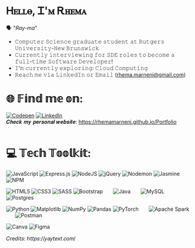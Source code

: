 # Ꮋꭼꮮꮮꮎ, Ꮖ'ꮇ Ꭱꮋꭼꮇꭺ
🗣️ "_Ray-ma_" <br>
* 𝙲𝚘𝚖𝚙𝚞𝚝𝚎𝚛 𝚂𝚌𝚒𝚎𝚗𝚌𝚎 𝚐𝚛𝚊𝚍𝚞𝚊𝚝𝚎 𝚜𝚝𝚞𝚍𝚎𝚗𝚝 𝚊𝚝 𝚁𝚞𝚝𝚐𝚎𝚛𝚜 𝚄𝚗𝚒𝚟𝚎𝚛𝚜𝚒𝚝𝚢-𝙽𝚎𝚠 𝙱𝚛𝚞𝚗𝚜𝚠𝚒𝚌𝚔
* 𝙲𝚞𝚛𝚛𝚎𝚗𝚝𝚕𝚢 𝚒𝚗𝚝𝚎𝚛𝚟𝚒𝚎𝚠𝚒𝚗𝚐 𝚏𝚘𝚛 𝚂𝙳𝙴 𝚛𝚘𝚕𝚎𝚜 𝚝𝚘 𝚋𝚎𝚌𝚘𝚖𝚎 𝚊 𝚏𝚞𝚕𝚕-𝚝𝚒𝚖𝚎 𝚂𝚘𝚏𝚝𝚠𝚊𝚛𝚎 𝙳𝚎𝚟𝚎𝚕𝚘𝚙𝚎𝚛!
* 𝙸'𝚖 𝚌𝚞𝚛𝚛𝚎𝚗𝚝𝚕𝚢 𝚎𝚡𝚙𝚕𝚘𝚛𝚒𝚗𝚐: 𝙲𝚕𝚘𝚞𝚍 𝙲𝚘𝚖𝚙𝚞𝚝𝚒𝚗𝚐
* 𝚁𝚎𝚊𝚌𝚑 𝚖𝚎 𝚟𝚒𝚊 𝙻𝚒𝚗𝚔𝚎𝚍𝙸𝚗 𝚘𝚛 𝙴𝚖𝚊𝚒𝚕 (rhema.marneni@gmail.com)

# 🌐 𝔽𝕚𝕟𝕕 𝕞𝕖 𝕠𝕟:
[![Codepen](https://img.shields.io/badge/Codepen-000000?style=for-the-badge&logo=codepen&logoColor=white)](https://codepen.io/rivendell) [![LinkedIn](https://img.shields.io/badge/LinkedIn-%230077B5.svg?logo=linkedin&logoColor=white)](https://linkedin.com/in/rhema-km)
<br>
𝑪𝒉𝒆𝒄𝒌 𝒎𝒚 𝒑𝒆𝒓𝒔𝒐𝒏𝒂𝒍 𝒘𝒆𝒃𝒔𝒊𝒕𝒆: https://rhemamarneni.github.io/Portfolio
<br><br>
# 💻 𝕋𝕖𝕔𝕙 𝕋𝕠𝕠𝕝𝕜𝕚𝕥:
![JavaScript](https://img.shields.io/badge/javascript-%23323330.svg?style=for-the-badge&logo=javascript&logoColor=%23F7DF1E) ![Express.js](https://img.shields.io/badge/express.js-%23404d59.svg?style=for-the-badge&logo=express&logoColor=%2361DAFB) ![NodeJS](https://img.shields.io/badge/node.js-6DA55F?style=for-the-badge&logo=node.js&logoColor=white) ![jQuery](https://img.shields.io/badge/jquery-%230769AD.svg?style=for-the-badge&logo=jquery&logoColor=white)  ![Nodemon](https://img.shields.io/badge/NODEMON-%23323330.svg?style=for-the-badge&logo=nodemon&logoColor=%BBDEAD) ![Jasmine](https://img.shields.io/badge/jasmine-%238A4182.svg?style=for-the-badge&logo=jasmine&logoColor=white) ![NPM](https://img.shields.io/badge/NPM-%23CB3837.svg?style=for-the-badge&logo=npm&logoColor=white) 

![HTML5](https://img.shields.io/badge/html5-%23E34F26.svg?style=for-the-badge&logo=html5&logoColor=white) ![CSS3](https://img.shields.io/badge/css3-%231572B6.svg?style=for-the-badge&logo=css3&logoColor=white) ![SASS](https://img.shields.io/badge/SASS-hotpink.svg?style=for-the-badge&logo=SASS&logoColor=white) ![Bootstrap](https://img.shields.io/badge/bootstrap-%238511FA.svg?style=for-the-badge&logo=bootstrap&logoColor=white)   &nbsp;&nbsp;&nbsp;&nbsp;&nbsp;  ![Java](https://img.shields.io/badge/java-%23ED8B00.svg?style=for-the-badge&logo=openjdk&logoColor=white)  &nbsp;&nbsp;&nbsp;&nbsp;&nbsp; ![MySQL](https://img.shields.io/badge/mysql-%2300000f.svg?style=for-the-badge&logo=mysql&logoColor=white) ![Postgres](https://img.shields.io/badge/postgres-%23316192.svg?style=for-the-badge&logo=postgresql&logoColor=white)

![Python](https://img.shields.io/badge/python-3670A0?style=for-the-badge&logo=python&logoColor=ffdd54)  ![Matplotlib](https://img.shields.io/badge/Matplotlib-%23ffffff.svg?style=for-the-badge&logo=Matplotlib&logoColor=black) ![NumPy](https://img.shields.io/badge/numpy-%23013243.svg?style=for-the-badge&logo=numpy&logoColor=white) ![Pandas](https://img.shields.io/badge/pandas-%23150458.svg?style=for-the-badge&logo=pandas&logoColor=white) ![PyTorch](https://img.shields.io/badge/PyTorch-%23EE4C2C.svg?style=for-the-badge&logo=PyTorch&logoColor=white)  &nbsp;&nbsp;&nbsp;&nbsp;&nbsp;  ![Apache Spark](https://img.shields.io/badge/Apache%20Spark-FDEE21?style=for-the-badge&logo=apachespark&logoColor=black) &nbsp;&nbsp;&nbsp;&nbsp;&nbsp;   ![Postman](https://img.shields.io/badge/Postman-FF6C37?style=for-the-badge&logo=postman&logoColor=white)

![Canva](https://img.shields.io/badge/Canva-%2300C4CC.svg?style=for-the-badge&logo=Canva&logoColor=white) ![Figma](https://img.shields.io/badge/figma-%23F24E1E.svg?style=for-the-badge&logo=figma&logoColor=white)  &nbsp;&nbsp;&nbsp;&nbsp;&nbsp; 

𝐶𝘳𝑒𝘥𝑖𝘵𝑠: ℎ𝘵𝑡𝘱𝑠://𝑦𝘢𝑦𝘵𝑒𝘹𝑡.𝑐𝘰𝑚/
<!--
- 🔭 I’m currently working on ...
- 🌱 I’m currently learning ...
- 👯 I’m looking to collaborate on ...
- 🤔 I’m looking for help with ...
- 💬 Ask me about ...
- 📫 How to reach me: ...
- 😄 Pronouns: ...
- ⚡ Fun fact: ...
-->
